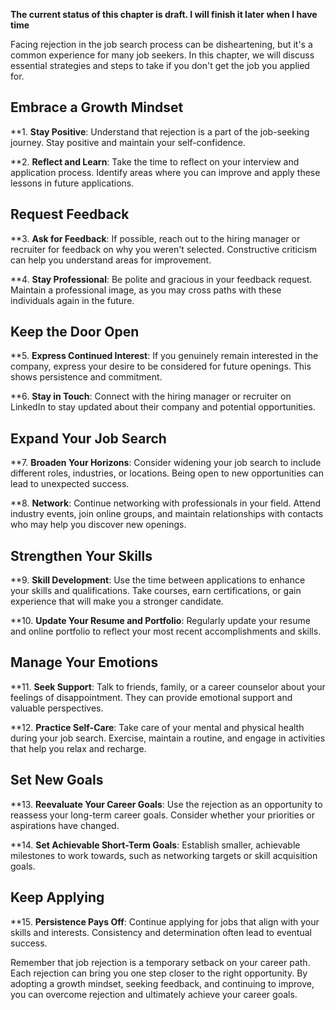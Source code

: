 **The current status of this chapter is draft. I will finish it later when I have time**

Facing rejection in the job search process can be disheartening, but it's a common experience for many job seekers. In this chapter, we will discuss essential strategies and steps to take if you don't get the job you applied for.

Embrace a Growth Mindset
------------------------

\*\*1. **Stay Positive**: Understand that rejection is a part of the job-seeking journey. Stay positive and maintain your self-confidence.

\*\*2. **Reflect and Learn**: Take the time to reflect on your interview and application process. Identify areas where you can improve and apply these lessons in future applications.

Request Feedback
----------------

\*\*3. **Ask for Feedback**: If possible, reach out to the hiring manager or recruiter for feedback on why you weren't selected. Constructive criticism can help you understand areas for improvement.

\*\*4. **Stay Professional**: Be polite and gracious in your feedback request. Maintain a professional image, as you may cross paths with these individuals again in the future.

Keep the Door Open
------------------

\*\*5. **Express Continued Interest**: If you genuinely remain interested in the company, express your desire to be considered for future openings. This shows persistence and commitment.

\*\*6. **Stay in Touch**: Connect with the hiring manager or recruiter on LinkedIn to stay updated about their company and potential opportunities.

Expand Your Job Search
----------------------

\*\*7. **Broaden Your Horizons**: Consider widening your job search to include different roles, industries, or locations. Being open to new opportunities can lead to unexpected success.

\*\*8. **Network**: Continue networking with professionals in your field. Attend industry events, join online groups, and maintain relationships with contacts who may help you discover new openings.

Strengthen Your Skills
----------------------

\*\*9. **Skill Development**: Use the time between applications to enhance your skills and qualifications. Take courses, earn certifications, or gain experience that will make you a stronger candidate.

\*\*10. **Update Your Resume and Portfolio**: Regularly update your resume and online portfolio to reflect your most recent accomplishments and skills.

Manage Your Emotions
--------------------

\*\*11. **Seek Support**: Talk to friends, family, or a career counselor about your feelings of disappointment. They can provide emotional support and valuable perspectives.

\*\*12. **Practice Self-Care**: Take care of your mental and physical health during your job search. Exercise, maintain a routine, and engage in activities that help you relax and recharge.

Set New Goals
-------------

\*\*13. **Reevaluate Your Career Goals**: Use the rejection as an opportunity to reassess your long-term career goals. Consider whether your priorities or aspirations have changed.

\*\*14. **Set Achievable Short-Term Goals**: Establish smaller, achievable milestones to work towards, such as networking targets or skill acquisition goals.

Keep Applying
-------------

\*\*15. **Persistence Pays Off**: Continue applying for jobs that align with your skills and interests. Consistency and determination often lead to eventual success.

Remember that job rejection is a temporary setback on your career path. Each rejection can bring you one step closer to the right opportunity. By adopting a growth mindset, seeking feedback, and continuing to improve, you can overcome rejection and ultimately achieve your career goals.
